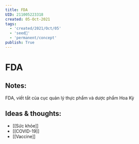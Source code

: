 ```yaml
---
title: FDA
UID: 211005223318
created: 05-Oct-2021
tags:
  - 'created/2021/Oct/05'
  - 'seed🥜'
  - 'permanent/concept'
publish: True
---
```

# FDA

## Notes:
FDA, viết tắt của cục quản lý thực phẩm và dược phẩm Hoa Kỳ

## Ideas & thoughts:
- [[Sức khỏe]]
- [[COVID-19]]
- [[Vaccine]]